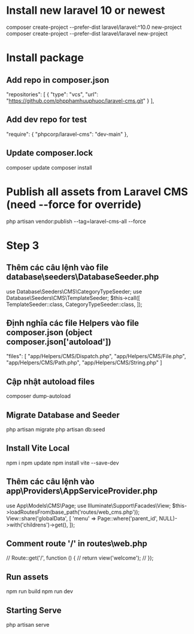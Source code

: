 # Install new laravel 10 or newest
composer create-project --prefer-dist laravel/laravel:^10.0 new-project
composer create-project --prefer-dist laravel/laravel new-project
# Install package
## Add repo in composer.json
"repositories": [
    {
        "type": "vcs",
        "url": "https://github.com/phpphamhuuphuoc/laravel-cms.git"
    }
],
## Add dev repo for test
"require": {
    "phpcorp/laravel-cms": "dev-main"
},
## Update composer.lock
composer update
composer install
# Publish all assets from Laravel CMS (need --force for override)
php artisan vendor:publish --tag=laravel-cms-all --force
# Step 3
## Thêm các câu lệnh vào file database\seeders\DatabaseSeeder.php
use Database\Seeders\CMS\CategoryTypeSeeder;
use Database\Seeders\CMS\TemplateSeeder;
$this->call([
    TemplateSeeder::class,
    CategoryTypeSeeder::class,
]);


## Định nghĩa các file Helpers vào file composer.json (object composer.json['autoload'])
"files": [
    "app/Helpers/CMS/Dispatch.php",
    "app/Helpers/CMS/File.php",
    "app/Helpers/CMS/Path.php",
    "app/Helpers/CMS/String.php"
]

## Cập nhật autoload files
composer dump-autoload

## Migrate Database and Seeder
php artisan migrate
php artisan db:seed

## Install Vite Local
npm i 
npm update
npm install vite --save-dev

## Thêm các câu lệnh vào app\Providers\AppServiceProvider.php
use App\Models\CMS\Page;
use Illuminate\Support\Facades\View;
$this->loadRoutesFrom(base_path('routes/web_cms.php'));
View::share('globalData', [
    'menu' => Page::where('parent_id', NULL)->with('childrens')->get(),
]);

## Comment route '/' in routes\web.php
// Route::get('/', function () {
//     return view('welcome');
// });

## Run assets
npm run build
npm run dev

## Starting Serve
php artisan serve